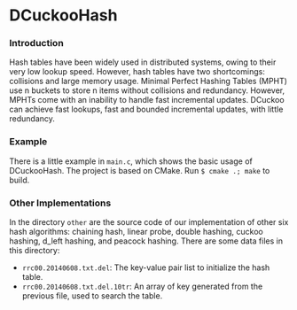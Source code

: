 # DCuckooHash

### Introduction

Hash tables have been widely used in distributed systems, owing to their very low lookup speed. However, hash tables have two shortcomings: collisions and large memory usage. Minimal Perfect Hashing Tables (MPHT) use n buckets to store n items without collisions and redundancy. However, MPHTs come with an inability to handle fast incremental updates. DCuckoo can achieve fast lookups, fast and bounded incremental updates, with  little redundancy.

### Example

There is a little example in `main.c`, which shows the basic usage of DCuckooHash. The project is based on CMake. Run `$ cmake .; make` to build.

### Other Implementations

In the directory `other` are the source code of our implementation of other six hash algorithms: chaining hash, linear probe, double hashing, cuckoo hashing, d_left hashing, and peacock hashing. There are some data files in this directory:
- `rrc00.20140608.txt.del`: The key-value pair list to initialize the hash table.
- `rrc00.20140608.txt.del.10tr`: An array of key generated from the previous file, used to search the table.
